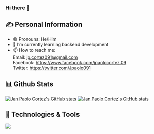 ### Hi there 👋

<!--
**Jpaolo09/Jpaolo09** is a ✨ _special_ ✨ repository because its `README.md` (this file) appears on your GitHub profile.

Here are some ideas to get you started:

- 🔭 I’m currently working on ...
- 🌱 I’m currently learning ...
- 👯 I’m looking to collaborate on ...
- 🤔 I’m looking for help with ...
- 💬 Ask me about ...
- 📫 How to reach me: ...
- 😄 Pronouns: ...
- ⚡ Fun fact: ...
-->
## ✍️ Personal Information  

- 😄 Pronouns: He/Him
- 🌱 I’m currently learning backend development
- 📫 How to reach me:  
     Email: jp.cortez091@gmail.com  
     Facebook: https://www.facebook.com/jpaolocortez.09  
     Twitter: https://twitter.com/Jpaolo091
     
## 📊 Github Stats  
[![Jan Paolo Cortez's GitHub stats](https://github-readme-stats.vercel.app/api?username=Jpaolo09&count_private=true&theme=tokyonight&hide_border=true&show_icons=true)](https://github.com/Jpaolo09/github-readme-stats)
[![Jan Paolo Cortez's GitHub stats](https://github-readme-stats.vercel.app/api/top-langs/?username=Jpaolo09&layout=compact&theme=tokyonight&hide_border=true)](https://github.com/Jpaolo09/github-readme-stats)  

## 🧰 Technologies & Tools
![](https://img.shields.io/badge/Code-PHP-blue?style=flat&logo=PHP&logoColor=white&color=2bbc8a)
